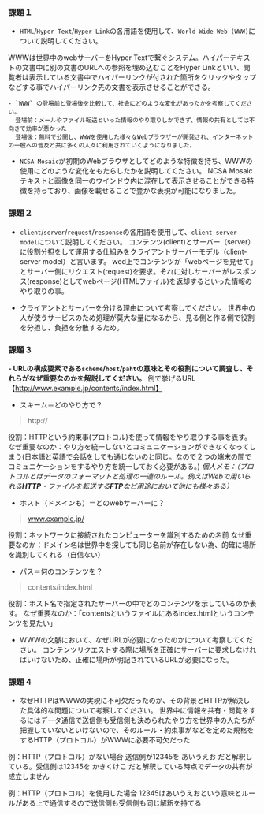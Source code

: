 ### 課題１

- `HTML`/`Hyper Text`/`Hyper Link`の各用語を使用して、`World Wide Web (WWW)`について説明してください。

WWWは世界中のwebサーバーをHyper Textで繋ぐシステム。ハイパーテキストの文書中に別の文書のURLへの参照を埋め込むことをHyper Linkといい、閲覧者は表示している文書中でハイパーリンクが付された箇所をクリックやタップなどする事でハイパーリンク先の文書を表示させることができる。


    - `WWW` の登場前と登場後を比較して、社会にどのような変化があったかを考察してください。
      登場前：メールやファイル転送といった情報のやり取りしかできず、情報の共有としては不向きで効率が悪かった
      登場後：無料で公開し、WWWを使用した様々なWebブラウザーが開発され、インターネットの一般への普及と共に多くの人々に利用されていくようになりました。
      
- `NCSA Mosaic`が初期のWebブラウザとしてどのような特徴を持ち、WWWの使用にどのような変化をもたらしたかを説明してください。
NCSA Mosaicテキストと画像を同一のウインドウ内に混在して表示させることができる特徴を持っており、画像を載せることで豊かな表現が可能になりました。
### 課題２

- `client`/`server`/`request`/`response`の各用語を使用して、`client-server model`について説明してください。
コンテンツ(client)とサーバー（server）に役割分担をして運用する仕組みをクライアントサーバーモデル（client-server model）と言います。
wed上でコンテンツが「webページを見せて」とサーバー側にリクエスト(request)を要求。それに対しサーバーがレスポンス(response)としてwebページ(HTMLファイル)を返却するといった情報のやり取りの事。

- クライアントとサーバーを分ける理由について考察してください。
世界中の人が使うサービスのため処理が莫大な量になるから、見る側と作る側で役割を分担し、負担を分散するため。


### 課題３

**- URLの構成要素である`scheme`/`host`/`paht`の意味とその役割について調査し、それらがなぜ重要なのかを解説してください。**
例で挙げるURL  【http://www.example.jp/contents/index.html】
- スキーム＝どのやり方で？
> http://

役割：HTTPという約束事(プロトコル)を使って情報をやり取りする事を表す。
なぜ重要なのか：やり方を統一しないとコミュニケーションができなくなってしまう(日本語と英語で会話をしても通じないのと同じ。なので２つの端末の間でコミュニケーションをするやり方を統一しておく必要がある。)
_個人メモ：（プロトコルとはデータのフォーマットと処理の一連のルール。例えばWebで用いられる**HTTP**・ファイルを転送する**FTP**など用途において他にも様々ある）_

- ホスト（ドメインも）＝どのwebサーバーに？
> www.example.jp/

役割：ネットワークに接続されたコンピューターを識別するための名前
なぜ重要なのか：ドメイン名は世界中を探しても同じ名前が存在しない為、的確に場所を識別してくれる（自信ない）

- パス＝何のコンテンツを？
> contents/index.html

役割：ホスト名で指定されたサーバーの中でどのコンテンツを示しているのか表す。
なぜ重要なのか：「contentsというファイルにあるindex.htmlというコンテンツを見たい」

- WWWの文脈において、なぜURLが必要になったのかについて考察してください。
コンテンツリクエストする際に場所を正確にサーバーに要求しなければいけないため、正確に場所が明記されているURLが必要になった。

### 課題４

- なぜHTTPはWWWの実現に不可欠だったのか、その背景とHTTPが解決した具体的な問題について考察してください。
世界中に情報を共有・閲覧をするにはデータ通信で送信側も受信側も決められたやり方を世界中の人たちが把握していないといけないので、そのルール・約束事がなどを定めた規格をするHTTP（プロトコル）がWWWに必要不可欠だった

例：HTTP（プロトコル）がない場合
送信側が12345を あいうえお だと解釈している。受信側は12345を かきくけこ だと解釈している時点でデータの共有が成立しません

例：HTTP（プロトコル）を使用した場合
12345はあいうえおという意味とルールがある上で通信するので送信側も受信側も同じ解釈を持てる
